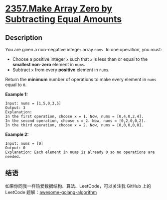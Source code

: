 # [2357.Make Array Zero by Subtracting Equal Amounts][title]

## Description
You are given a non-negative integer array `nums`. In one operation, you must:

- Choose a positive integer `x` such that `x` is less than or equal to the **smallest non-zero** element in `nums`.
- Subtract `x` from every **positive** element in `nums`.

Return the **minimum** number of operations to make every element in `nums` equal to `0`.

**Example 1:**

```
Input: nums = [1,5,0,3,5]
Output: 3
Explanation:
In the first operation, choose x = 1. Now, nums = [0,4,0,2,4].
In the second operation, choose x = 2. Now, nums = [0,2,0,0,2].
In the third operation, choose x = 2. Now, nums = [0,0,0,0,0].
```

**Example 2:**

```
Input: nums = [0]
Output: 0
Explanation: Each element in nums is already 0 so no operations are needed.
```

## 结语

如果你同我一样热爱数据结构、算法、LeetCode，可以关注我 GitHub 上的 LeetCode 题解：[awesome-golang-algorithm][me]

[title]: https://leetcode.com/problems/make-array-zero-by-subtracting-equal-amounts/
[me]: https://github.com/Golang-Solutions/awesome-golang-algorithm
